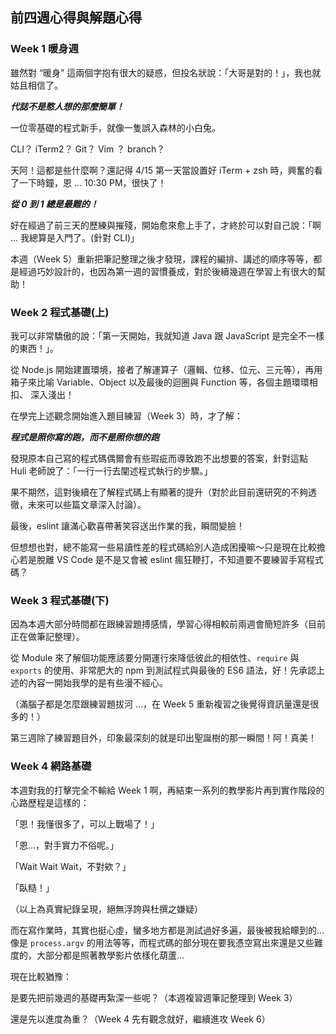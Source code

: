 ## 前四週心得與解題心得

### Week 1 暖身週

雖然對 “暖身” 這兩個字抱有很大的疑惑，但投名狀說：「大哥是對的！」，我也就姑且相信了。

**_代誌不是憨人想的那麼簡單！_**

一位零基礎的程式新手，就像一隻誤入森林的小白兔。

CLI？ iTerm2？ Git？ Vim ？ branch？ 

天阿！這都是些什麼啊？還記得 4/15 第一天當設置好 iTerm + zsh 時，興奮的看了一下時鐘，恩 ... 10:30 PM，很快了！ 

**_從 0 到 1 總是最難的！_**

好在經過了前三天的歷練與摧殘，開始愈來愈上手了，才終於可以對自己說：「啊 ... 我總算是入門了。(針對 CLI)」

本週（Ｗeek 5）重新把筆記整理之後才發現，課程的編排、講述的順序等等，都是經過巧妙設計的，也因為第一週的習慣養成，對於後續幾週在學習上有很大的幫助！

### Week 2 程式基礎(上)

我可以非常驕傲的說：「第一天開始，我就知道 Java 跟 JavaScript 是完全不一樣的東西！」。

從 Node.js 開始建置環境，接者了解運算子（邏輯、位移、位元、三元等），再用箱子來比喻 Variable、Object 以及最後的迴圈與 Function 等，各個主題環環相扣、
深入淺出！

在學完上述觀念開始進入題目練習（Week 3）時，才了解：

**_程式是照你寫的跑，而不是照你想的跑_**

發現原本自己寫的程式碼偶爾會有些瑕疵而導致跑不出想要的答案，針對這點 Huli 老師說了：「一行一行去闡述程式執行的步驟。」

果不期然，這對後續在了解程式碼上有顯著的提升（對於此目前還研究的不夠透徹，未來可以些篇文章深入討論）。

最後，eslint 讓滿心歡喜帶著笑容送出作業的我，瞬間變臉！

但想想也對，總不能寫一些易讀性差的程式碼給別人造成困擾嘛～只是現在比較擔心若是脫離 VS Code 是不是又會被 eslint 瘋狂鞭打，不知道要不要練習手寫程式碼？

### Week 3 程式基礎(下)

因為本週大部分時間都在跟練習題搏感情，學習心得相較前兩週會簡短許多（目前正在做筆記整理）。

從 Module 來了解個功能應該要分開運行來降低彼此的相依性、`require` 與 `exports` 的使用、非常肥大的 npm 到測試程式與最後的 ES6 語法，好！先承認上述的內容一開始我學的是有些漫不經心。

（滿腦子都是怎麼跟練習題拔河 ...，在 Week 5 重新複習之後覺得資訊量還是很多的！）

第三週除了練習題目外，印象最深刻的就是印出聖誕樹的那一瞬間！阿！真美！

### Week 4 網路基礎

本週對我的打擊完全不輸給 Week 1 啊，再結束一系列的教學影片再到實作階段的心路歷程是這樣的：

「恩！我懂很多了，可以上戰場了！」

「恩...，對手實力不俗呢。」

「Wait Wait Wait，不對欸？」

「臥糙！」

（以上為真實紀錄呈現，絕無浮誇與杜撰之嫌疑）

而在寫作業時，其實也挺心虛，蠻多地方都是測試過好多遍，最後被我給矇到的...像是 `process.argv` 的用法等等，而程式碼的部分現在要我憑空寫出來還是又些難度的，大部分都是照著教學影片依樣化葫蘆...

現在比較猶豫：

是要先把前幾週的基礎再紮深一些呢？（本週複習週筆記整理到 Week 3） 

還是先以進度為重？（Week 4 先有觀念就好，繼續進攻 Week 6）

